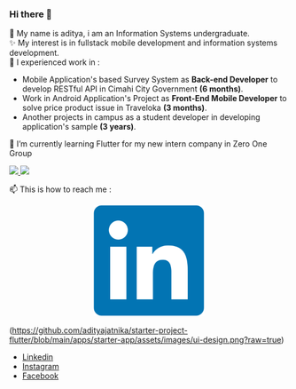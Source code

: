 ### Hi there 👋

💬 My name is aditya, i am an Information Systems undergraduate.   
✨ My interest is in fullstack mobile development and information systems development.   
🔭 I experienced work in : 
- Mobile Application's based Survey System as **Back-end Developer** to develop RESTful API in Cimahi City Government **(6 months)**.   
- Work in Android Application's Project as **Front-End Mobile Developer** to solve price product issue in Traveloka **(3 months)**.
- Another projects in campus as a student developer in developing application's sample **(3 years)**.  


🌱 I’m currently learning Flutter for my new intern company in Zero One Group


<!--
**adityajatnika/adityajatnika** is a ✨ _special_ ✨ repository because its `README.md` (this file) appears on your GitHub profile.

Here are some ideas to get you started:

- 🔭 I’m currently working on ...
- 🌱 I’m currently learning ...
- 👯 I’m looking to collaborate on ...
- 🤔 I’m looking for help with ...
- 💬 Ask me about ...
- 📫 How to reach me: ...
- 😄 Pronouns: ...
- ⚡ Fun fact: ...
-->


<p align="left">
<a href="https://github.com/adityajatnika">
  <img height="180em" src="https://github-readme-stats-eight-theta.vercel.app/api?username=adityajatnika&show_icons=true&theme=algolia&include_all_commits=true&count_private=true"/>
  <img height="180em" src="https://github-readme-stats-eight-theta.vercel.app/api/top-langs/?username=adityajatnika&layout=compact&langs_count=8&theme=algolia"/>
</a>
</p>


📫 This is how to reach me : 

<p align="center">
  <a href="https://www.linkedin.com/in/adityajatnika/">
    <img width="200" src="http://github.com/adityajatnika/adityajatnika/blob/main/assets/images/in-thumb.png?raw=true" alt="linkedin logo">
  </a>
</p>

(https://github.com/adityajatnika/starter-project-flutter/blob/main/apps/starter-app/assets/images/ui-design.png?raw=true)
- [Linkedin](https://www.linkedin.com/in/adityajatnika/)
- [Instagram](https://www.instagram.com/aditakhmad.dj/) 
- [Facebook](https://www.facebook.com/adit.akhmad/)

